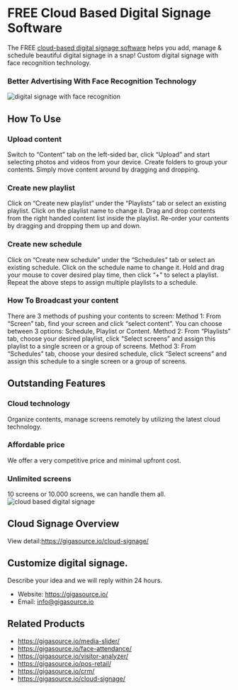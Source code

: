 # FREE Cloud Based Digital Signage Software 
The FREE [cloud-based digital signage software](https://gigasource.io/cloud-signage/) helps you add, manage & schedule beautiful digital signage in a snap! Custom digital signage with face recognition technology.
### Better Advertising With Face Recognition Technology
![digital signage with face recognition](https://gigasource.b-cdn.net/wp-content/uploads/2020/01/visitor-application2-1024x650.png)
## How To Use
### Upload content
Switch to “Content” tab on the left-sided bar, click “Upload” and start selecting photos and videos from your device.
Create folders to group your contents. Simply move content around by dragging and dropping.
### Create new playlist
Click on “Create new playlist” under the “Playlists” tab or select an existing playlist.
Click on the playlist name to change it. 
Drag and drop contents from the right handed content list inside the playlist. 
Re-order your contents by dragging and dropping them up and down.
### Create new schedule
Click on “Create new schedule” under the “Schedules” tab or select an existing schedule.
Click on the schedule name to change it. Hold and drag your mouse to cover desired play time, then click “+” to select a playlist.
Repeat the above steps to assign multiple playlists to a schedule.

### How To Broadcast your content
There are 3 methods of pushing your contents to screen:
Method 1: From “Screen” tab, find your screen and click “select content”. You can choose between 3 options: Schedule, Playlist or Content.
Method 2: From “Playlists” tab, choose your desired playlist, click “Select screens” and assign this playlist to a single screen or a group of screens.
Method 3: From “Schedules” tab, choose your desired schedule, click “Select screens” and assign this schedule to a single screen or a group of screens.

## Outstanding Features

### Cloud technology
Organize contents, manage screens remotely by utilizing the latest cloud technology.
### Affordable price
We offer a very competitive price and minimal upfront cost.
### Unlimited screens
10 screens or 10.000 screens, we can handle them all.
![cloud based digital signage](https://gigasource.b-cdn.net/wp-content/uploads/2020/03/Group-676-1024x680.png)
## Cloud Signage Overview

View detail:https://gigasource.io/cloud-signage/

## Customize digital signage. 
Describe your idea and we will reply within 24 hours.
- Website: https://gigasource.io/
- Email: info@gigasource.io
## Related Products
- https://gigasource.io/media-slider/
- https://gigasource.io/face-attendance/
- https://gigasource.io/visitor-analyzer/
- https://gigasource.io/pos-retail/
- https://gigasource.io/crm/
- https://gigasource.io/cloud-signage/
